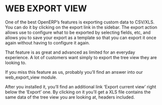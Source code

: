 WEB EXPORT VIEW
===============

One of the best OpenERP’s features is exporting custom data to CSV/XLS. You can do it by clicking on the export link in the sidebar. The export action allows use to configure what to be exported by selecting fields, etc, and allows you
to save your export as a template so that you can export it once again without having to configure it again.

That feature is as great and advanced as limited for an everyday experience.
A lot of customers want simply to export the tree view they are looking to.

If you miss this feature as us, probably you’ll find an answer into our
web_export_view module.

After you installed it, you’ll find an additional link ‘Export current view’ right below the ‘Export’ one. By clicking on it you’ll get a XLS file contains the same data of the tree view you are looking at, headers included.